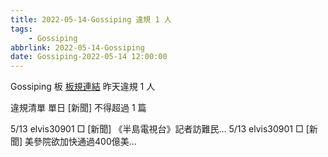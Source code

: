 ```yaml
---
title: 2022-05-14-Gossiping 違規 1 人
tags:
    - Gossiping
abbrlink: 2022-05-14-Gossiping
date: Gossiping-2022-05-14 12:00:00
---
```

Gossiping 板 [板規連結](https://www.ptt.cc/bbs/Gossiping/M.1637425085.A.07D.html)
昨天違規 1 人
<!-- more -->

違規清單
單日 [新聞] 不得超過 1 篇

5/13 elvis30901 □ [新聞] 《半島電視台》記者訪難民…
5/13 elvis30901 □ [新聞] 美參院欲加快通過400億美…